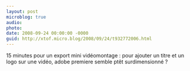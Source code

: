 ```yaml
---
layout: post
microblog: true
audio: 
photo: 
date: 2008-09-24 00:00:00 -0000
guid: http://xtof.micro.blog/2008/09/24/t932772006.html
---
```

15 minutes pour un export mini vidéomontage : pour ajouter un titre et un logo sur une vidéo, adobe premiere semble ptêt surdimensionné ?
